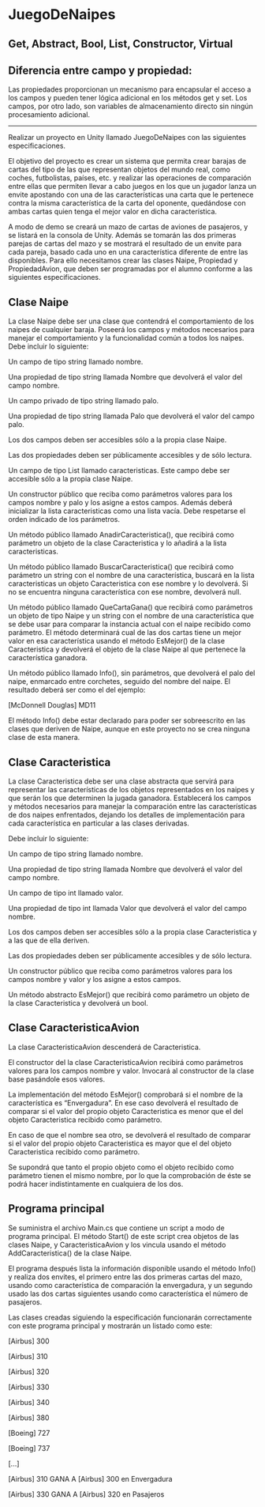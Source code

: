 # JuegoDeNaipes

## Get, Abstract, Bool, List, Constructor, Virtual

## Diferencia entre campo y propiedad:

Las propiedades proporcionan un mecanismo para encapsular el acceso a los campos y pueden tener lógica adicional en los métodos get y set. 
Los campos, por otro lado, son variables de almacenamiento directo sin ningún procesamiento adicional.

---

Realizar un proyecto en Unity llamado JuegoDeNaipes con las siguientes especificaciones.

El objetivo del proyecto es crear un sistema que permita crear barajas de cartas del tipo de las que
representan objetos del mundo real, como coches, futbolistas, países, etc. y realizar las operaciones
de comparación entre ellas que permiten llevar a cabo juegos en los que un jugador lanza un envite
apostando con una de las características una carta que le pertenece contra la misma característica de
la carta del oponente, quedándose con ambas cartas quien tenga el mejor valor en dicha
característica.

A modo de demo se creará un mazo de cartas de aviones de pasajeros, y se listará en la consola de
Unity. Además se tomarán las dos primeras parejas de cartas del mazo y se mostrará el resultado de
un envite para cada pareja, basado cada uno en una característica diferente de entre las disponibles.
Para ello necesitamos crear las clases Naipe, Propiedad y PropiedadAvion, que deben ser
programadas por el alumno conforme a las siguientes especificaciones.

## Clase Naipe
La clase Naipe debe ser una clase que contendrá el comportamiento de los naipes de cualquier
baraja. Poseerá los campos y métodos necesarios para manejar el comportamiento y la
funcionalidad común a todos los naipes. Debe incluir lo siguiente:

Un campo de tipo string llamado nombre.

Una propiedad de tipo string llamada Nombre que devolverá el valor del campo nombre.

Un campo privado de tipo string llamado palo.

Una propiedad de tipo string llamada Palo que devolverá el valor del campo palo.

Los dos campos deben ser accesibles sólo a la propia clase Naipe.

Las dos propiedades deben ser públicamente accesibles y de sólo lectura.

Un campo de tipo List<Caracteristica> llamado caracteristicas. Este campo debe ser
accesible sólo a la propia clase Naipe.

Un constructor público que reciba como parámetros valores para los campos nombre y palo y los
asigne a estos campos. Además deberá inicializar la lista caracteristicas como una lista vacía.
Debe respetarse el orden indicado de los parámetros.

Un método público llamado AnadirCaracteristica(), que recibirá como parámetro un objeto de
la clase Caracteristica y lo añadirá a la lista caracteristicas.

Un método público llamado BuscarCaracteristica() que recibirá como parámetro un string
con el nombre de una característica, buscará en la lista caracteristicas un objeto
Caracteristica con ese nombre y lo devolverá. Si no se encuentra ninguna característica con ese
nombre, devolverá null.

Un método público llamado QueCartaGana() que recibirá como parámetros un objeto de tipo
Naipe y un string con el nombre de una característica que se debe usar para comparar la instancia
actual con el naipe recibido como parámetro. El método determinará cual de las dos cartas tiene un
mejor valor en esa característica usando el método EsMejor() de la clase Caracteristica y
devolverá el objeto de la clase Naipe al que pertenece la característica ganadora.

Un método público llamado Info(), sin parámetros, que devolverá el palo del naipe, enmarcado
entre corchetes, seguido del nombre del naipe. El resultado deberá ser como el del ejemplo:

[McDonnell Douglas] MD11

El método Info() debe estar declarado para poder ser sobreescrito en las clases que deriven de
Naipe, aunque en este proyecto no se crea ninguna clase de esta manera.

## Clase Caracteristica
La clase Caracteristica debe ser una clase abstracta que servirá para representar las
características de los objetos representados en los naipes y que serán los que determinen la jugada
ganadora. Establecerá los campos y métodos necesarios para manejar la comparación entre las
características de dos naipes enfrentados, dejando los detalles de implementación para cada
característica en particular a las clases derivadas.

Debe incluir lo siguiente:

Un campo de tipo string llamado nombre.

Una propiedad de tipo string llamada Nombre que devolverá el valor del campo nombre.

Un campo de tipo int llamado valor.

Una propiedad de tipo int llamada Valor que devolverá el valor del campo nombre.

Los dos campos deben ser accesibles sólo a la propia clase Caracteristica y a las que de ella
deriven.

Las dos propiedades deben ser públicamente accesibles y de sólo lectura.

Un constructor público que reciba como parámetros valores para los campos nombre y valor y los
asigne a estos campos.

Un método abstracto EsMejor() que recibirá como parámetro un objeto de la clase
Caracteristica y devolverá un bool.

## Clase CaracteristicaAvion
La clase CaracteristicaAvion descenderá de Caracteristica.

El constructor del la clase CaracteristicaAvion recibirá como parámetros valores para los
campos nombre y valor. Invocará al constructor de la clase base pasándole esos valores.

La implementación del método EsMejor() comprobará si el nombre de la característica es
“Envergadura”. En ese caso devolverá el resultado de comparar si el valor del propio objeto
Caracteristica es menor que el del objeto Caracteristica recibido como parámetro.

En caso de que el nombre sea otro, se devolverá el resultado de comparar si el valor del propio
objeto Caracteristica es mayor que el del objeto Caracteristica recibido como parámetro.

Se supondrá que tanto el propio objeto como el objeto recibido como parámetro tienen el mismo
nombre, por lo que la comprobación de éste se podrá hacer indistintamente en cualquiera de los dos.

## Programa principal
Se suministra el archivo Main.cs que contiene un script a modo de programa principal. El método
Start() de este script crea objetos de las clases Naipe, y CaracteristicaAvion y los vincula
usando el método AddCaracteristica() de la clase Naipe.

El programa después lista la información disponible usando el método Info() y realiza dos envites,
el primero entre las dos primeras cartas del mazo, usando como característica de comparación la
envergadura, y un segundo usado las dos cartas siguientes usando como característica el número de
pasajeros.

Las clases creadas siguiendo la especificación funcionarán correctamente con este programa
principal y mostrarán un listado como este:

[Airbus] 300

[Airbus] 310

[Airbus] 320

[Airbus] 330

[Airbus] 340

[Airbus] 380

[Boeing] 727

[Boeing] 737

[...]

[Airbus] 310 GANA A [Airbus] 300 en Envergadura

[Airbus] 330 GANA A [Airbus] 320 en Pasajeros
